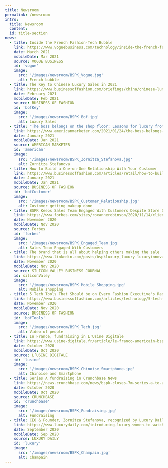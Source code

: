 ```yaml
---
title: Newsroom
permalink: /newsroom
intro:
  title: Newsroom
  content: 
  id: title-section
news:
  - title: Inside the French Fashion-Tech Bubble 
    link: https://www.voguebusiness.com/technology/inside-the-french-fashion-tech-bubble
    date: March 2021
    mobileDate: Mar 2021
    source: VOGUE BUSINESS
    id: 'vogue'
    image:
      src: '/images/newsroom/BSPK_Vogue.jpg'
      alt: French bubble
  - title: The Key to Chinese Luxury Sales in 2021
    link: https://www.businessoffashion.com/briefings/china/chinese-luxury-shoppers-are-staying-home-again-this-year-how-can-brands-capture-this-demand
    date: February 2021
    mobileDate: Feb 2021
    source: BUSINESS OF FASHION
    id: 'bofKey'
    image:
      src: '/images/newsroom/BSPK_Bof.jpg'
      alt: Luxury Sales
  - title: "The boss belongs on the shop floor: Lessons for luxury from Elon Musk"
    link: https://www.americanmarketer.com/2021/01/24/the-boss-belongs-on-the-shop-floor-lessons-for-luxury-from-elon-musk/
    date: January 2021
    mobileDate: Jan 2021
    source: AMERICAN MARKETER
    id: 'american'
    image:
      src: '/images/newsroom/BSPK_Zornitza_Stefanova.jpg'
      alt: Zornitza Stefanova
  - title: How to Build a One-on-One Relationship With Your Customer
    link: https://www.businessoffashion.com/articles/retail/how-to-build-a-one-on-one-relationship-with-your-customer?utm_source=daily-digest-newsletter&utm_campaign=1687947019214980&utm_term=11&utm_medium=email
    date: January 2021
    mobileDate: Jan 2021
    source: BUSINESS OF FASHION
    id: 'bofCustomer'
    image:
      src: '/images/newsroom/BSPK_Customer_Relationship.jpg'
      alt: Customer getting makeup done
  - title: BSPK Keeps Sales Team Engaged With Customers Despite Store Closures
    link: https://www.forbes.com/sites/roxannerobinson/2020/11/14/clienteling-20-bspk-app-keeps-sales-team-engaged-with-customers-despite-store-closures/?sh=503bb7064807
    date: November 2020
    mobileDate: Nov 2020
    source: Forbes
    id: 'forbes'
    image:
      src: '/images/newsroom/BSPK_Engaged_Team.jpg'
      alt: Sales Team Engaged With Customers
  - title: The brand that is all about helping others making the sale
    link: https://www.linkedin.com/posts/bspkluxury_luxury-luxuryinnovation-digitalinnovation-activity-6729047288267735040-qdS8/
    date: November 2020
    mobileDate: Nov 2020
    source: SILICON VALLEY BUSINESS JOURNAL
    id: siliconValey
    image:
      src: '/images/newsroom/BSPK_Mobile_Shopping.jpg'
      alt: Mobile shopping
  - title: 5 Tech Tools That Should be on Every Fashion Executive's Radar
    link: https://www.businessoffashion.com/articles/technology/5-tech-tools-that-should-be-on-every-fashion-executives-radar
    date: November 2020
    mobileDate: Nov 2020
    source: BUSINESS OF FASHION
    id: 'bofTools'
    image:
      src: '/images/newsroom/BSPK_Tech.jpg'
      alt: Video of people
  - title: In France, fundraising in L'Usine Digitale
    link: https://www.usine-digitale.fr/article/le-franco-americain-bspk-leve-7-millions-de-dollars-pour-sa-plateforme-relationnelle.N1013144
    date: October 2020
    mobileDate: Oct 2020
    source: L’USINE DIGITALE
    id: 'lusine'
    image:
      src: '/images/newsroom/BSPK_Chinoise_Smartphone.jpg'
      alt: Chinoise and Smartphone
  - title: Series A fundraising in Crunchbase News
    link: https://news.crunchbase.com/news/bspk-closes-7m-series-a-to-accelerate-expansion/
    date: October 2020
    mobileDate: Oct 2020
    source: CRUNCHBASE 
    id: 'crunchbase'
    image:
      src: '/images/newsroom/BSPK_Fundraising.jpg'
      alt: Fundraising
  - title: CEO & Founder, Zornitza Stefanova, recognized by Luxury Daily as one of the top Luxury Women to Watch 2021
    link: https://www.luxurydaily.com/introducing-luxury-women-to-watch-2021/ 
    date: September 2020
    mobileDate: Sep 2020
    source: LUXURY DAILY
    id: 'luxury'
    image:
      src: '/images/newsroom/BSPK_Champain.jpg'
      alt: Champain
---
```


<Internal-Intro/>
<News/>
<Newsletter/>
